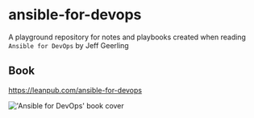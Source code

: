 # ansible-for-devops
A playground repository for notes and playbooks created when reading `Ansible for DevOps` by Jeff Geerling

## Book

https://leanpub.com/ansible-for-devops

!['Ansible for DevOps' book cover][book_cover]

[book_cover]: https://d2sofvawe08yqg.cloudfront.net/ansible-for-devops/hero?1596654758 "'Ansible for DevOps' book cover"
